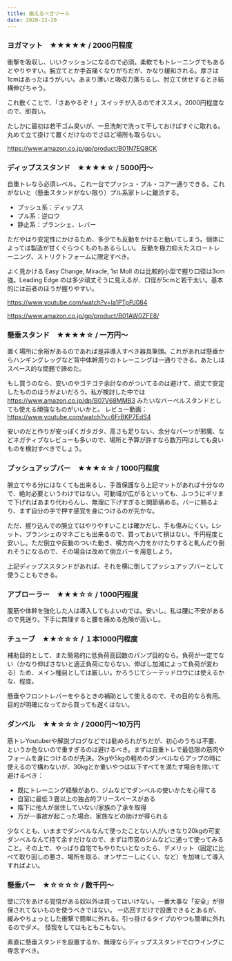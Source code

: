 ```yaml
---
title: 揃えるべきツール
date: 2020-12-20
---
```


### ヨガマット　★★★★★ / 2000円程度
衝撃を吸収し、いいクッションになるので必須。柔軟でもトレーニングでもあるとやりやすい。腕立てとか手首痛くなりがちだが、かなり緩和される。厚さは1cmはあったほうがいい。あまり薄いと吸収力落ちるし、肘立て伏せするとき結構伸びちゃう。

これ敷くことで、「さあやるぞ！」スイッチが入るのでオススメ。2000円程度なので、即買い。

たしかに最初は若干ゴム臭いが、一旦洗剤で洗って干しておけばすぐに取れる。丸めて立て掛けて置くだけなのでさほど場所も取らない。

https://www.amazon.co.jp/gp/product/B01N7EQ8CK

### ディップススタンド　★★★★☆ / 5000円～
自重トレなら必須レベル。これ一台でプッシュ・プル・コア一通りできる。これがないと（懸垂スタンドがない限り）プル系家トレに難渋する。

- プッシュ系：ディップス
- プル系：逆ロウ
- 静止系：プランシェ、レバー

ただやはり安定性にかけるため、多少でも反動をかけると動いてしまう。個体によっては製造が甘くぐらつくものもあるらしい。
反動を極力抑えたスロートレーニング、ストリクトフォームに限定すべき。

よく見かける Easy Change, Miracle, 1st Moll のは比較的小型で握り口径は3cm強。Leading Edge のは多少頑丈そうに見えるが、口径が5cmと若干太い。基本的には前者のほうが握りやすい。

https://www.youtube.com/watch?v=la1PTpPJ084

https://www.amazon.co.jp/gp/product/B01AW0ZFE8/

### 懸垂スタンド　★★★★☆ / 一万円～
置く場所に余裕があるのであれば是非導入すべき器具筆頭。これがあれば懸垂からハンギングレッグなど背中体幹周りのトレーニングは一通りできる。あたしはスペース的な問題で諦めた。

もし買うのなら、安いのやゴテゴテ余計なのがついてるのは避けて、頑丈で安定したもののほうがよいだろう。私が検討した中では https://www.amazon.co.jp/dp/B07V68MMB3 みたいなバーベルスタンドとしても使える頑強なものがいいかと。
レビュー動画：https://www.youtube.com/watch?v=6FrBKP7EdS4

安いのだと作りが安っぽくガタガタ、高さも足りない、余分なパーツが邪魔、などネガティブなレビューも多いので、場所と予算が許すなら数万円はしても良いものを検討すべきでしょう。

### プッシュアップバー　★★★☆☆ / 1000円程度
腕立てやる分にはなくても出来るし、手首保護なら上記マットがあれば十分なので、絶対必要というわけではない。可動域が広がるといっても、ふつうにギリまで下げればあまり代わらんし、無理に下げすぎると関節痛める。バーに頼るより、まず自分の手で押す感覚を身につけるのが先かな。

ただ、握り込んでの腕立てはやりやすいことは確かだし、手も傷みにくい。Lシット、プランシェのマネごとも出来るので、買っておいて損はない。千円程度と安いし。ただ倒立や反動のついた動き、横方向へ力をかけたりすると軋んだり倒れそうになるので、その場合は改めて倒立バーを用意しよう。

上記ディップススタンドがあれば、それを横に倒してプッシュアップバーとして使うこともできる。

### アブローラー　★★★☆☆ / 1000円程度
腹筋や体幹を強化した人は導入してもよいのでは。安いし。私は腰に不安があるので見送り。下手に無理すると腰を痛める危険が高いし。

### チューブ　★★☆☆☆ / １本1000円程度
補助目的として、また簡易的に低負荷高回数のパンプ目的なら。負荷が一定でない（かなり伸ばさないと適正負荷にならない、伸ばし加減によって負荷が変わる）ため、メイン種目としては厳しい。かろうじてシーテッドロウには使えるかな、程度。

懸垂やフロントレバーをやるときの補助として使えるので、その目的なら有用。目的が明確になってから買っても遅くはない。

### ダンベル　★★☆☆☆ / 2000円～10万円
筋トレYoutuberや解説ブログなどでは勧められがちだが、初心のうちは不要、というか危ないので重すぎるのは避けるべき。まずは自重トレで最低限の筋肉やフォームを身につけるのが先決。2kgや5kgの軽めのダンベルならアップの時に使えるので構わないが、30kgとか重いやつは以下すべてを満たす場合を除いて避けるべき：

- 既にトレーニング経験があり、ジムなどでダンベルの使いかたを心得てる
- 自室に最低３畳以上の独占的フリースペースがある
- 階下に他人が居住していない/家族の了承を取得
- 万が一事故が起こった場合、家族などの助けが得られる


少なくとも、いままでダンベルなんて使ったことない人がいきなり20kgの可変ダンベルなんて持て余すだけなので、まずは市営のジムなどに通って使ってみること。その上で、やっぱり自宅でもやりたいとなったら、デメリット（固定に比べて取り回しの悪さ、場所を取る、オンザニーしにくい、など）を加味して導入すればよい。

### 懸垂バー　★☆☆☆☆ / 数千円～
壁に穴をあける覚悟がある奴以外は買ってはいけない。一番大事な「安全」が担保されてないものを使うべきではない。
一応回すだけで設置できるとあるが、緩みやちょっとした衝撃で簡単に外れる。引っ掛けるタイプのやつも簡単に外れるのでダメ。
怪我をしてはもともこもない。

素直に懸垂スタンドを設置するか、無理ならディップススタンドでロウイングに専念すべき。
